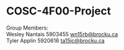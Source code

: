 # COSC-4F00-Project

Group Members:
<br>
Wesley Nantais 5903455 wn15rb@brocku.ca
<br>Tyler  Applin  5920616 ta15jc@brocku.ca
